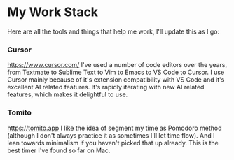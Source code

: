 # My Work Stack

Here are all the tools and things that help me work, I'll update this as I go:
### Cursor
https://www.cursor.com/
I've used a number of code editors over the years, from Textmate to Sublime Text to Vim to Emacs to VS Code to Cursor. I use Cursor mainly because of it's extension compatibility with VS Code and it's excellent AI related features. It's rapidly iterating with new AI related features, which makes it delightful to use.

### Tomito
https://tomito.app
I like the idea of segment my time as Pomodoro method (although I don't always practice it as sometimes I'll let time flow). And I lean towards minimalism if you haven't picked that up already. This is the best timer I've found so far on Mac.



